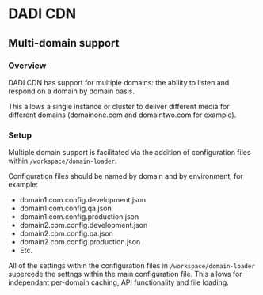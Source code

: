 # DADI CDN

## Multi-domain support

### Overview

DADI CDN has support for multiple domains: the ability to listen and respond on a domain by domain basis.

This allows a single instance or cluster to deliver different media for different domains (domainone.com and domaintwo.com for example).

### Setup

Multiple domain support is facilitated via the addition of configuration files within `/workspace/domain-loader`.

Configuration files should be named by domain and by environment, for example:

- domain1.com.config.development.json
- domain1.com.config.qa.json
- domain1.com.config.production.json
- domain2.com.config.development.json
- domain2.com.config.qa.json
- domain2.com.config.production.json
- Etc.

All of the settings within the configuration files in `/workspace/domain-loader` supercede the settngs within the main configuration file. This allows for independant per-domain caching, API functionality and file loading.

